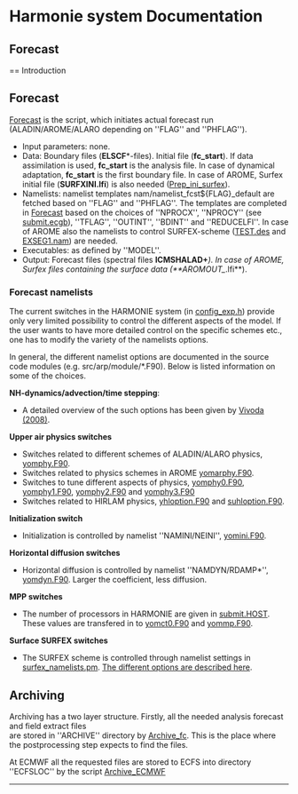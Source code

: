 # Harmonie system Documentation
## **Forecast**
== Introduction

## Forecast

[Forecast](Harmonie/scr/Forecast?rev=release-43h2.beta.3) is the script, which initiates actual 
forecast run (ALADIN/AROME/ALARO depending on ''FLAG'' and ''PHFLAG'').

 * Input parameters: none.
 * Data: Boundary files (**ELSCF***-files). Initial file (**fc_start**). If data assimilation is used, **fc_start** is the analysis file. In case of dynamical adaptation, **fc_start** is the first boundary file. In case of AROME, Surfex initial file (**SURFXINI.lfi**) is also needed ([Prep_ini_surfex](Harmonie/scr/Prep_ini_surfex?rev=release-43h2.beta.3)). 
 * Namelists: namelist templates nam/namelist_fcst${FLAG}_default are fetched based on ''FLAG'' and ''PHFLAG''. The templates are completed in [Forecast](Harmonie/scr/Forecast?rev=release-43h2.beta.3) based on the choices of ''NPROCX'', ''NPROCY'' (see [submit.ecgb](Harmonie/config-sh/submit.ecgb?rev=release-43h2.beta.3)), ''TFLAG'', ''OUTINT'', ''BDINT'' and ''REDUCELFI''. In case of AROME also the namelists to control SURFEX-scheme  ([TEST.des](Harmonie/nam/TEST.des?rev=release-43h2.beta.3) and [EXSEG1.nam](Harmonie/nam/EXSEG1.nam?rev=release-43h2.beta.3)) are needed.
 * Executables: as defined by ''MODEL''.
 * Output: Forecast files (spectral files **ICMSHALAD+***). In case of AROME, Surfex files containing the surface data (**AROMOUT_*.lfi**). 

### Forecast namelists

The current switches in the HARMONIE system (in [config_exp.h](Harmonie/ecf/config_exp.h?rev=release-43h2.beta.3)) provide only very limited possibility to control the different aspects of the model. If the user wants to have more detailed control on the specific schemes etc., one has to modify the variety of the namelists options.

In general, the different namelist options are documented in the source code modules (e.g. src/arp/module/*.F90). Below is listed information on some of the choices.   

__NH-dynamics/advection/time stepping__:

 * A detailed overview of the such options has been given by [Vivoda (2008)](http://www.cnrm.meteo.fr/gmapdoc/spip.php?article189). 
 
__Upper air physics switches__

 * Switches related to different schemes of ALADIN/ALARO physics, [yomphy.F90](Harmonie/src/arp/module/yomphy.F90?rev=release-43h2.beta.3).
 * Switches related to physics schemes in AROME [yomarphy.F90](Harmonie/src/arp/module/yomarphy.F90?rev=release-43h2.beta.3).
 * Switches to tune different aspects of physics, [yomphy0.F90](Harmonie/src/arp/module/yomphy0.F90?rev=release-43h2.beta.3), [yomphy1.F90](Harmonie/src/arp/module/yomphy1.F90?rev=release-43h2.beta.3), [yomphy2.F90](Harmonie/src/arp/module/yomphy2.F90?rev=release-43h2.beta.3) and [yomphy3.F90](Harmonie/src/arp/module/yomphy3.F90?rev=release-43h2.beta.3)
 * Switches related to HIRLAM physics, [yhloption.F90](Harmonie/src/arp/module/yhloption.F90?rev=release-43h2.beta.3) and [suhloption.F90](Harmonie/src/arp/setup/suhloption.F90?rev=release-43h2.beta.3).

__Initialization switch__

 * Initialization is controlled by namelist ''NAMINI/NEINI'', [yomini.F90](Harmonie/src/arp/module/yomini.F90?rev=release-43h2.beta.3).

__Horizontal diffusion switches__

 * Horizontal diffusion is controlled by namelist ''NAMDYN/RDAMP*'', [yomdyn.F90](Harmonie/src/arp/module/yomdyn.F90#L55?rev=release-43h2.beta.3). Larger the coefficient, less diffusion.

__MPP switches__

 * The number of processors in HARMONIE are given in [submit.HOST](Harmonie/config-sh/submit.ecgb?rev=release-43h2.beta.3). These values are transfered in to [yomct0.F90](Harmonie/src/arp/module/yomct0.F90#L276?rev=release-43h2.beta.3) and [yommp.F90](Harmonie/src/arp/module/yommp.F90?rev=release-43h2.beta.3).

__Surface SURFEX switches__

 * The SURFEX scheme is controlled through namelist settings in [surfex_namelists.pm](Harmonie/nam/surfex_namelists.pm?rev=release-43h2.beta.3). [The different options are described here](HarmonieSystemDocumentation/Namelists#surfex_namelists.pm).


## Archiving

Archiving has a two layer structure. Firstly, all the needed analysis forecast and field extract files  
are stored in ''ARCHIVE'' directory by [Archive_fc](Harmonie/scr/Archive_fc?rev=release-43h2.beta.3). This is the 
place where the postprocessing step expects to find the files. 

At ECMWF all the requested files are stored to ECFS into directory ''ECFSLOC'' by the script [Archive_ECMWF](Harmonie/scr/Archive_ECMWF?rev=release-43h2.beta.3)



----


